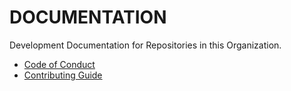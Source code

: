 # DOCUMENTATION

Development Documentation for Repositories in this Organization.

- [Code of Conduct](CODE_OF_CONDUCT.md)
- [Contributing Guide](https://github.com/vusion/DOCUMENTATION/issues/8)
